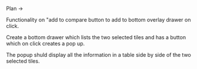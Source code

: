 Plan ->

Functionality on "add to compare button to add to bottom overlay drawer on click.


Create a bottom drawer which lists the two selected tiles and has a button which on click creates a pop up.

The popup shuld display all the information in a table side by side of the two selected tiles. 


